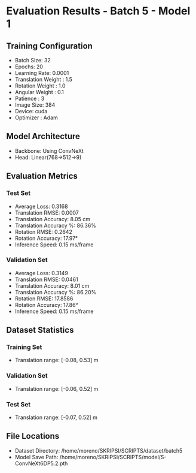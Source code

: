 # Evaluation Results - Batch 5 - Model 1

## Training Configuration
- Batch Size: 32
- Epochs: 20
- Learning Rate: 0.0001
- Translation Weight : 1.5
- Rotation Weight : 1.0
- Angular Weight : 0.1
- Patience : 3
- Image Size: 384
- Device: cuda
- Optimizer : Adam

## Model Architecture
- Backbone: Using ConvNeXt
- Head: Linear(768->512->9)

## Evaluation Metrics

### Test Set
- Average Loss: 0.3168
- Translation RMSE: 0.0007
- Translation Accuracy: 8.05 cm
- Translation Accuracy %: 86.36%
- Rotation RMSE: 0.2642
- Rotation Accuracy: 17.97°
- Inference Speed: 0.15 ms/frame

### Validation Set
- Average Loss: 0.3149
- Translation RMSE: 0.0461
- Translation Accuracy: 8.01 cm
- Translation Accuracy %: 86.20%
- Rotation RMSE: 17.8586
- Rotation Accuracy: 17.86°
- Inference Speed: 0.15 ms/frame

## Dataset Statistics
### Training Set
- Translation range: [-0.08, 0.53] m

### Validation Set
- Translation range: [-0.06, 0.52] m

### Test Set
- Translation range: [-0.07, 0.52] m

## File Locations
- Dataset Directory: /home/moreno/SKRIPSI/SCRIPTS/dataset/batch5
- Model Save Path: /home/moreno/SKRIPSI/SCRIPTS/model/S-ConvNeXt6DP5.2.pth
